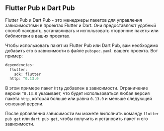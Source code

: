 ## Flutter Pub и Dart Pub
Flutter Pub и Dart Pub - это менеджеры пакетов для управления зависимостями в проектах Flutter и Dart. Они предоставляют удобный способ находить, устанавливать и использовать сторонние пакеты или библиотеки в ваших проектах.

Чтобы использовать пакет из Flutter Pub или Dart Pub, вам необходимо добавить его в зависимости в файле `pubspec.yaml `вашего проекта. Вот пример:
```dart
dependencies:
  flutter:
    sdk: flutter
  http: ^0.13.0
```
В этом примере пакет `http` добавлен в зависимости. Ограничение версии `^0.13.0` указывает, что будет использоваться любая версия пакета `http`, которая больше или равна `0.13.0` и меньше следующей основной версии.

После добавления зависимости вы можете выполнить команду `flutter pub get` или `dart pub get`, чтобы получить и установить пакет и его зависимости.

